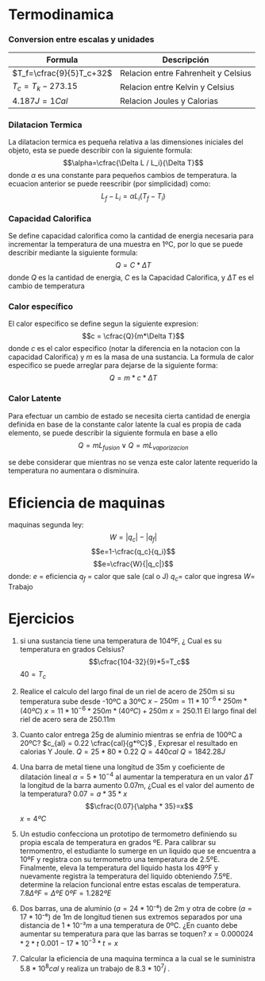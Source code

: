 # Termodinamica

### Conversion entre escalas y unidades

Formula | Descripción
--------------|-------------
 $T_f=\cfrac{9}{5}T_c+32$     | Relacion entre Fahrenheit y Celsius
  $T_c=T_k - 273.15$   | Relacion entre Kelvin  y Celsius
 $4.187J = 1Cal$      | Relacion Joules y Calorias

### Dilatacion Termica
La dilatacion termica es pequeña relativa a las dimensiones iniciales del objeto, esta se puede describir con la siguiente formula:
$$\alpha=\cfrac{\Delta L / L_i}{\Delta T}$$
donde $\alpha$ es una constante para pequeños cambios de temperatura.
la ecuacion anterior se puede reescribir (por simplicidad) como:
$$ L_f - L_i = \alpha L_i (T_f - T_i)$$

### Capacidad Calorifica
Se define capacidad calorifica como la cantidad de energia necesaria para incrementar la temperatura de una muestra en 1ºC, por lo que se puede describir mediante la siguiente formula:
$$Q=C*\Delta T$$
donde $Q$ es la cantidad de energia, $C$ es la Capacidad Calorifica, y $\Delta T$ es el cambio de temperatura

### Calor específico
El calor especifico se define segun la siguiente expresion:
$$c = \cfrac{Q}{m*\Delta T}$$
donde $c$ es el calor especifico (notar la diferencia en la notacion con la capacidad Calorifica) y $m$ es la masa de una sustancia.
La formula de calor especifico se puede arreglar para dejarse de la siguiente forma:
$$Q=m*c*\Delta T$$



### Calor Latente
Para efectuar un cambio de estado se necesita cierta cantidad de energia definida en base de la constante calor latente la cual es propia de cada elemento, se puede describir la siguiente formula en base a ello
$$Q = mL_{fusion} \lor Q = mL_{vaporizacion}$$

se debe considerar que mientras no se venza este calor latente requerido la temperatura no aumentara o disminuira.


# Eficiencia de maquinas
maquinas segunda ley:
$$W=|q_c| - |q_f|$$
$$e=1-\cfrac{q_c}{q_i}$$
$$e=\cfrac{W}{|q_c|}$$
donde:
$e$ = eficiencia
$q_f$ = calor que sale (cal o J)
$q_c$= calor que ingresa
$W$= Trabajo




# Ejercicios
1. si una sustancia tiene una temperatura de 104ºF, ¿ Cual es su temperatura en grados Celsius?
	$$\cfrac{104-32}{9}*5=T_c$$
	$40=T_c$
	

2. Realice el calculo del largo final de un riel de acero de 250m si su temperatura sube desde -10ºC a 30ºC
	$x - 250m = 11*10^{-6} *250m *(40ºC)$
	$x = 11*10^{-6} *250m *(40ºC) + 250m$
	$x = 250.11$
	El largo final del riel de acero sera de 250.11m

3. Cuanto calor entrega 25g de aluminio mientras se enfria de 100ºC a 20ºC? $c_{al} = 0.22 \cfrac{cal}{g*ºC}$ , Expresar el resultado en calorias Y Joule.
	$Q = 25*80*0.22$ 
	$Q=440cal$
	$Q = 1842.28J$


4. Una barra de metal tiene una longitud de 35m y coeficiente de dilatación lineal $\alpha = 5*10^{-4}$  al aumentar la temperatura en un valor $\Delta T$ la longitud de la barra aumento 0.07m, ¿Cual es el valor del aumento de la temperatura?
	$0.07=a*35*x$  
	$$\cfrac{0.07}{\alpha * 35}=x$$
	$x = 4ºC$
5. Un estudio confecciona un prototipo de termometro definiendo su propia escala de temperatura en grados ºE. Para calibrar su termomentro, el estudiante lo sumerge en un liquido que se encuentra a 10ºF y registra con su termometro una temperatura de 2.5ºE. Finalmente, eleva la temperatura del liquido hasta los 49ºF y nuevamente registra la temperatura del liquido obteniendo 7.5ºE. determine la relacion funcional entre estas escalas de temperatura.
	$7.8\Delta ºF = \Delta ºE$
	$0ºF = 1.282ºE$

6. Dos barras, una de aluminio ($a=24 * 10⁻⁶$) de 2m y otra de cobre ($a=17 * 10⁻⁶$) de 1m de longitud tienen sus extremos separados por una distancia de $1 * 10⁻³m$ a una temperatura de 0ºC. ¿En cuanto debe aumentar su temperatura para que las barras se toquen?
	$x = 0.000024 * 2* t$
	 $0.001 -17*10^{-3}*t=x$
7. Calcular la eficiencia de una maquina terminca a la cual se le suministra $5.8*10^8cal$  y realiza un trabajo de $8.3*10^7j$ .
	